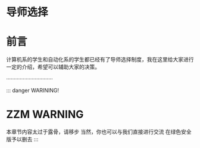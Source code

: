 # 导师选择

# 前言

计算机系的学生和自动化系的学生都已经有了导师选择制度，我在这里给大家进行一定的介绍，希望可以辅助大家的决策。

·······························


::: danger WARINING!
# ZZM WARNING
本章节内容太过于露骨，请移步
当然，你也可以与我们直接进行交流
在绿色安全版予以删去
:::
